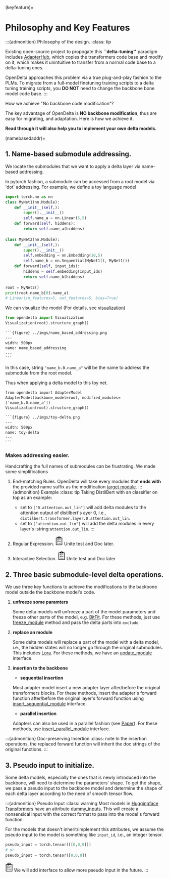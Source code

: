 (keyfeature)=
# Philosophy and Key Features

:::{admonition} Philosophy of the design.
:class: tip

Existing open-source project to propogate this **``delta-tuning''** paradigm includes
<a href="https://adapterhub.ml">AdapterHub</a>, which copies the transformers code base and modify on it, which makes it unintuitive to transfer from a normal code base to a delta-tuning ones.

OpenDelta approaches this problem via a true plug-and-play fashion to the PLMs. To migrate from a full-model finetuning training scripts to a delta tuning training scripts, you **DO NOT**  need to change the backbone bone model code base. 
:::

How we achieve "No backbone code modification"?

The key advantage of OpenDelta is **NO backbone modification**, thus are easy for migrating, and adaptation. Here is how we achieve it.

**Read through it will also help you to implement your own delta models.**

(namebasedaddr)=
## 1. Name-based submodule addressing.
We locate the submodules that we want to apply a delta layer via name-based addressing.

In pytorch fashion, a submodule can be accessed from a root model via 'dot' addressing. For example, we define a toy language model

```python
import torch.nn as nn
class MyNet1(nn.Module):
    def __init__(self,):
        super().__init__()
        self.name_a = nn.Linear(5,5)
    def forward(self, hiddens):
        return self.name_a(hiddens)

class MyNet2(nn.Module):
    def __init__(self,):
        super().__init__()
        self.embedding = nn.Embedding(10,5)
        self.name_b = nn.Sequential(MyNet1(), MyNet1())
    def forward(self, input_ids):
        hiddens = self.embedding(input_ids)
        return self.name_b(hiddens)
        
root = MyNet2()
print(root.name_b[0].name_a)
# Linear(in_features=5, out_features=5, bias=True)
```

We can visualize the model (For details, see [visualization](visualization))

```python
from opendelta import Visualization
Visualization(root).structure_graph()
```

````{collapse} <span style="color:rgb(141, 99, 224);font-weight:bold;font-style:italic">Click to view output</span>
```{figure} ../imgs/name_based_addressing.png
---
width: 500px
name: name_based_addressing
---
```
````

In this case, string `"name_b.0.name_a"` will be the name to address the submodule from the root model. 

Thus when applying a delta model to this toy net.

```
from opendelta import AdapterModel
AdapterModel(backbone_model=root, modified_modules=['name_b.0.name_a'])
Visualization(root).structure_graph()
```

````{collapse} <span style="color:rgb(141, 99, 224);font-weight:bold;font-style:italic">Click to view output</span>
```{figure} ../imgs/toy-delta.png
---
width: 500px
name: toy-delta
---
```
````

### Makes addressing easier.

Handcrafting the full names of submodules can be frustrating. We made some simplifications

1. End-matching Rules.
    OpenDelta will take every modules that 
    **ends with** the provided name suffix as the modification [target module](target_module). 
    :::{admonition} Example
    :class: tip
    Taking DistilBert with an classifier on top as an example:
    - set to `["0.attention.out_lin"]` will add delta modules to the attention output of distilbert's 
    ayer 0, i.e., `distilbert.transformer.layer.0.attention.out_lin`.
    - set to `["attention.out_lin"]` will add the delta modules in every layer's :string:`attention.out_lin`. 
    :::


2. Regular Expression.
 <img src="../imgs/todo-icon.jpeg" height="30px"> Unite test and Doc later.

3. Interactive Selection.
 <img src="../imgs/todo-icon.jpeg" height="30px"> Unite test and Doc later

## 2. Three basic submodule-level delta operations.
We use three key functions to achieve the modifications to the backbone model outside the backbone model's code.

1. **unfreeze some paramters**

   Some delta models will unfreeze a part of the model parameters and freeze other parts of the model, e.g. [BitFit](https://arxiv.org/abs/2106.10199). For these methods, just use [freeze_module](opendelta.basemodel.DeltaBase.freeze_module) method and pass the delta parts into `exclude`.
   
2. **replace an module**

   Some delta models will replace a part of the model with a delta model, i.e., the hidden states will no longer go through the original submodules. This includes [Lora](https://arxiv.org/abs/2106.09685).
   For these methods, we have an [update_module](opendelta.basemodel.DeltaBase.replace_module) interface.

3. **insertion to the backbone**

   - **sequential insertion**
   
    Most adapter model insert a new adapter layer after/before the original transformers blocks. For these methods, insert the adapter's forward function after/before the original layer's forward function using [insert_sequential_module](opendelta.basemodel.DeltaBase.insert_sequential_module) interface. 
   - **parallel insertion**
   
    Adapters can also be used in a parallel fashion (see [Paper](https://arxiv.org/abs/2110.04366)).
    For these methods, use [insert_parallel_module](opendelta.basemodel.DeltaBase.insert_parrellel_module) interface.


:::{admonition} Doc-preserving Insertion
:class: note
In the insertion operations, the replaced forward function will inherit the doc strings of the original functions. 
:::

## 3. Pseudo input to initialize.
Some delta models, especially the ones that is newly introduced into the backbone, will need to determine the parameters' shape. To get the shape, we pass a pseudo input to the backbone model and determine the shape of each delta layer according to the need of smooth tensor flow. 

:::{admonition} Pseudo Input
:class: warning
Most models in [Huggingface Transformers](https://huggingface.co/docs/transformers/index) have an attribute [dummy_inputs](https://github.com/huggingface/transformers/blob/v4.16.2/src/transformers/modeling_utils.py#L464). This will create a nonsensical input with the correct format to pass into the model's forward function.

For the models that doesn't inherit/implement this attributes, we assume the pseudo input to the model is something like `input_id`, i.e., an integer tensor.
```python
pseudo_input = torch.tensor([[0,0,0]])
# or 
pseudo_input = torch.tensor([0,0,0])
```
<img src="../imgs/todo-icon.jpeg" height="30px"> We will add interface to allow more pseudo input in the future.
:::





